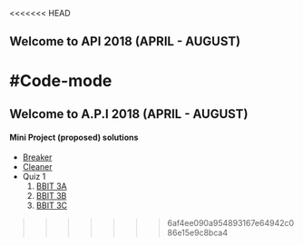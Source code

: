 <<<<<<< HEAD
## Welcome to API 2018 (APRIL - AUGUST)
#Code-mode
=======
## Welcome to A.P.I 2018 (APRIL - AUGUST)

#### Mini Project (proposed) solutions
- [Breaker](http://206.189.30.173/api-2018-apr-to-aug/breaker/index.php)
- [Cleaner](http://206.189.30.173/api-2018-apr-to-aug/strings/index.php)
- Quiz 1
  1. [BBIT 3A](http://206.189.30.173/api-2018-apr-to-aug/rewind1/bbit3a.php)
  1. [BBIT 3B](http://206.189.30.173/api-2018-apr-to-aug/rewind1/bbit3b.php)
  1. [BBIT 3C](http://206.189.30.173/api-2018-apr-to-aug/rewind1/bbit3c.php)
>>>>>>> 6af4ee090a954893167e64942c086e15e9c8bca4
